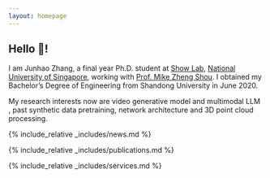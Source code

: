 ```yaml
---
layout: homepage
---
```


## Hello 👋!

I am Junhao Zhang, a final year Ph.D. student at [Show Lab](https://sites.google.com/view/showlab/home?authuser=0), [National University of Singapore](https://www.nus.edu.sg/), working with [Prof. Mike Zheng Shou](https://sites.google.com/view/showlab).  I obtained my Bachelor’s Degree of Engineering from Shandong University in June 2020.



My research interests now are video generative model and multimodal LLM , past synthetic data pretraining, network architecture and 3D point cloud processing.

{% include_relative _includes/news.md %}

{% include_relative _includes/publications.md %}

{% include_relative _includes/services.md %}
